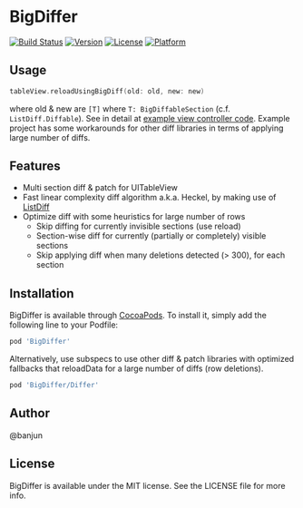 # BigDiffer

[![Build Status](https://app.bitrise.io/app/ff7029d1f62a94a5/status.svg?token=cMgKgeRCfCtRaPU49EVLZA)](https://app.bitrise.io/app/ff7029d1f62a94a5)
[![Version](https://img.shields.io/cocoapods/v/BigDiffer.svg?style=flat)](https://cocoapods.org/pods/BigDiffer)
[![License](https://img.shields.io/cocoapods/l/BigDiffer.svg?style=flat)](https://cocoapods.org/pods/BigDiffer)
[![Platform](https://img.shields.io/cocoapods/p/BigDiffer.svg?style=flat)](https://cocoapods.org/pods/BigDiffer)

## Usage

```swift
tableView.reloadUsingBigDiff(old: old, new: new)
```

where old & new are `[T]` where `T: BigDiffableSection` (c.f. `ListDiff.Diffable`). See in detail at [example view controller code](Example/BigDiffer/BigDifferMultiSectionTableViewController.swift).
Example project has some workarounds for other diff libraries in terms of applying large number of diffs.


## Features

* Multi section diff & patch for UITableView
* Fast linear complexity diff algorithm a.k.a. Heckel, by making use of [ListDiff](https://github.com/lxcid/ListDiff)
* Optimize diff with some heuristics for large number of rows
  * Skip diffing for currently invisible sections (use reload)
  * Section-wise diff for currently (partially or completely) visible sections
  * Skip applying diff when many deletions detected (> 300), for each section

## Installation

BigDiffer is available through [CocoaPods](https://cocoapods.org). To install
it, simply add the following line to your Podfile:

```ruby
pod 'BigDiffer'
```

Alternatively, use subspecs to use other diff & patch libraries with optimized fallbacks that reloadData for a large number of diffs (row deletions).

```ruby
pod 'BigDiffer/Differ'
```

## Author

@banjun

## License

BigDiffer is available under the MIT license. See the LICENSE file for more info.
